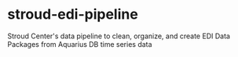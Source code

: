 # stroud-edi-pipeline
Stroud Center's data pipeline to clean, organize, and create EDI Data Packages from Aquarius DB time series data
